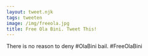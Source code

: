 ```yaml
---
layout: tweet.njk
tags: tweeten
image: /img/freeola.jpg
title: Free Ola Bini. Tweet This!
---
```

There is no reason to deny #OlaBini bail. #FreeOlaBini
